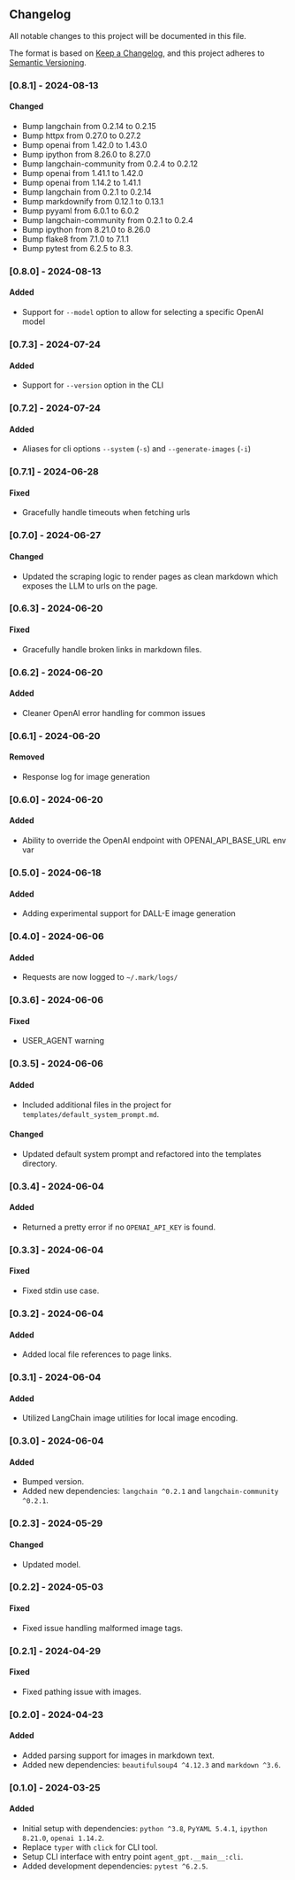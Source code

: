 ## Changelog
All notable changes to this project will be documented in this file.

The format is based on [Keep a Changelog](https://keepachangelog.com/en/1.0.0/),
and this project adheres to [Semantic Versioning](https://semver.org/spec/v2.0.0.html).

### [0.8.1] - 2024-08-13
#### Changed
- Bump langchain from 0.2.14 to 0.2.15
- Bump httpx from 0.27.0 to 0.27.2
- Bump openai from 1.42.0 to 1.43.0
- Bump ipython from 8.26.0 to 8.27.0
- Bump langchain-community from 0.2.4 to 0.2.12
- Bump openai from 1.41.1 to 1.42.0
- Bump openai from 1.14.2 to 1.41.1
- Bump langchain from 0.2.1 to 0.2.14
- Bump markdownify from 0.12.1 to 0.13.1
- Bump pyyaml from 6.0.1 to 6.0.2
- Bump langchain-community from 0.2.1 to 0.2.4
- Bump ipython from 8.21.0 to 8.26.0
- Bump flake8 from 7.1.0 to 7.1.1
- Bump pytest from 6.2.5 to 8.3.

### [0.8.0] - 2024-08-13
#### Added
- Support for `--model` option to allow for selecting a specific OpenAI model

### [0.7.3] - 2024-07-24
#### Added
- Support for `--version` option in the CLI

### [0.7.2] - 2024-07-24
#### Added
- Aliases for cli options `--system` (`-s`) and `--generate-images` (`-i`)

### [0.7.1] - 2024-06-28
#### Fixed
- Gracefully handle timeouts when fetching urls

### [0.7.0] - 2024-06-27
#### Changed
- Updated the scraping logic to render pages as clean markdown which exposes the LLM to urls on the page.

### [0.6.3] - 2024-06-20
#### Fixed
- Gracefully handle broken links in markdown files.

### [0.6.2] - 2024-06-20
#### Added
- Cleaner OpenAI error handling for common issues

### [0.6.1] - 2024-06-20
#### Removed
- Response log for image generation

### [0.6.0] - 2024-06-20
#### Added
- Ability to override the OpenAI endpoint with OPENAI_API_BASE_URL env var

### [0.5.0] - 2024-06-18
#### Added
- Adding experimental support for DALL-E image generation

### [0.4.0] - 2024-06-06
#### Added
- Requests are now logged to `~/.mark/logs/`

### [0.3.6] - 2024-06-06
#### Fixed
- USER_AGENT warning

### [0.3.5] - 2024-06-06
#### Added
- Included additional files in the project for `templates/default_system_prompt.md`.

#### Changed
- Updated default system prompt and refactored into the templates directory.

### [0.3.4] - 2024-06-04
#### Added
- Returned a pretty error if no `OPENAI_API_KEY` is found.

### [0.3.3] - 2024-06-04
#### Fixed
- Fixed stdin use case.

### [0.3.2] - 2024-06-04
#### Added
- Added local file references to page links.

### [0.3.1] - 2024-06-04
#### Added
- Utilized LangChain image utilities for local image encoding.

### [0.3.0] - 2024-06-04
#### Added
- Bumped version.
- Added new dependencies: `langchain ^0.2.1` and `langchain-community ^0.2.1`.

### [0.2.3] - 2024-05-29
#### Changed
- Updated model.

### [0.2.2] - 2024-05-03
#### Fixed
- Fixed issue handling malformed image tags.

### [0.2.1] - 2024-04-29
#### Fixed
- Fixed pathing issue with images.

### [0.2.0] - 2024-04-23
#### Added
- Added parsing support for images in markdown text.
- Added new dependencies: `beautifulsoup4 ^4.12.3` and `markdown ^3.6`.

### [0.1.0] - 2024-03-25
#### Added
- Initial setup with dependencies: `python ^3.8`, `PyYAML 5.4.1`, `ipython 8.21.0`, `openai 1.14.2`.
- Replace `typer` with `click` for CLI tool.
- Setup CLI interface with entry point `agent_gpt.__main__:cli`.
- Added development dependencies: `pytest ^6.2.5`.
